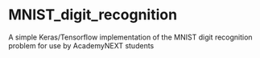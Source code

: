 # MNIST_digit_recognition
A simple Keras/Tensorflow implementation of the MNIST digit recognition problem for use by AcademyNEXT students
